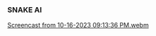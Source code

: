### SNAKE AI

[Screencast from 10-16-2023 09:13:36 PM.webm](https://github.com/gokul6350/SNAKE-AI/assets/64578167/2bd481dc-d4b8-45f0-a35f-e52ebcaead65)

